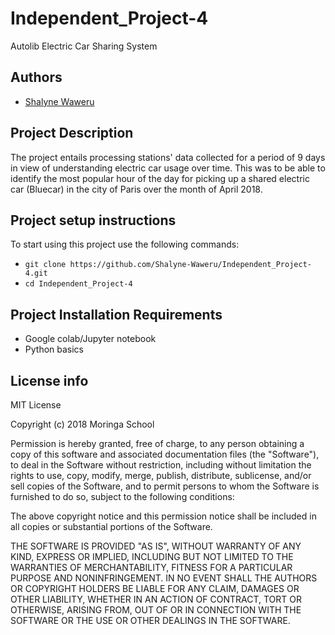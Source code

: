 # Independent_Project-4
Autolib Electric Car Sharing System

## Authors
- [Shalyne Waweru](https://github.com/Shalyne-Waweru/Independent_Project-4.git)

## Project Description
The project entails processing stations' data collected for a period of 9 days in view of understanding electric car usage over time. This was to be able to identify the most popular hour of the day for picking up a shared electric car (Bluecar) in the city of Paris over the month of April 2018.

## Project setup instructions
To start using this project use the following commands:

- `git clone https://github.com/Shalyne-Waweru/Independent_Project-4.git`
- `cd Independent_Project-4`

## Project Installation Requirements
- Google colab/Jupyter notebook
- Python basics

## License info
MIT License

Copyright (c) 2018 Moringa School

Permission is hereby granted, free of charge, to any person obtaining a copy
of this software and associated documentation files (the "Software"), to deal
in the Software without restriction, including without limitation the rights
to use, copy, modify, merge, publish, distribute, sublicense, and/or sell
copies of the Software, and to permit persons to whom the Software is
furnished to do so, subject to the following conditions:

The above copyright notice and this permission notice shall be included in all
copies or substantial portions of the Software.

THE SOFTWARE IS PROVIDED "AS IS", WITHOUT WARRANTY OF ANY KIND, EXPRESS OR
IMPLIED, INCLUDING BUT NOT LIMITED TO THE WARRANTIES OF MERCHANTABILITY,
FITNESS FOR A PARTICULAR PURPOSE AND NONINFRINGEMENT. IN NO EVENT SHALL THE
AUTHORS OR COPYRIGHT HOLDERS BE LIABLE FOR ANY CLAIM, DAMAGES OR OTHER
LIABILITY, WHETHER IN AN ACTION OF CONTRACT, TORT OR OTHERWISE, ARISING FROM,
OUT OF OR IN CONNECTION WITH THE SOFTWARE OR THE USE OR OTHER DEALINGS IN THE
SOFTWARE.
